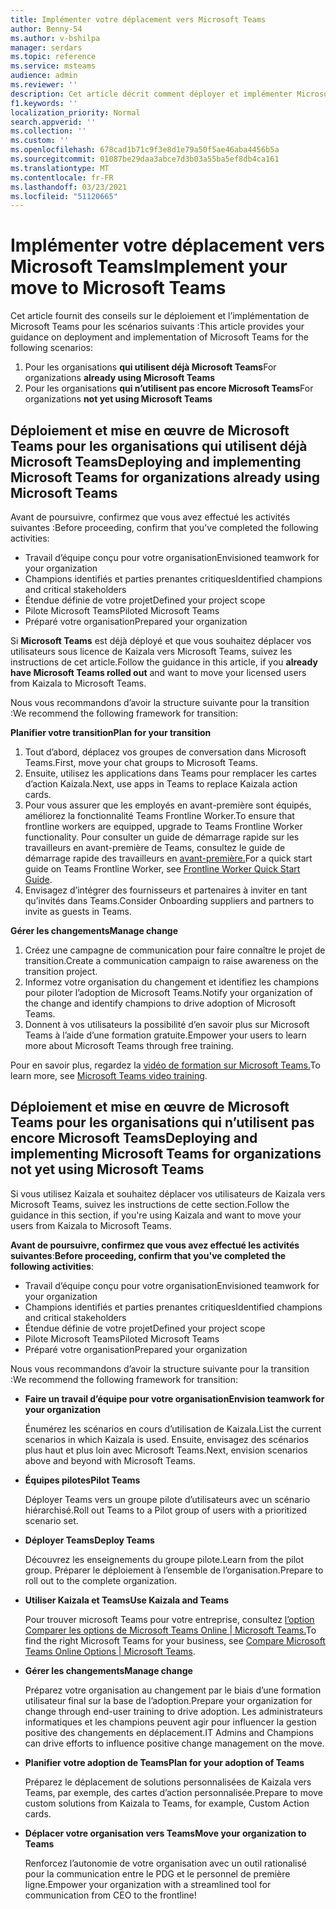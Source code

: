```yaml
---
title: Implémenter votre déplacement vers Microsoft Teams
author: Benny-54
ms.author: v-bshilpa
manager: serdars
ms.topic: reference
ms.service: msteams
audience: admin
ms.reviewer: ''
description: Cet article décrit comment déployer et implémenter Microsoft Teams.
f1.keywords: ''
localization_priority: Normal
search.appverid: ''
ms.collection: ''
ms.custom: ''
ms.openlocfilehash: 678cad1b71c9f3e8d1e79a50f5ae46aba4456b5a
ms.sourcegitcommit: 01087be29daa3abce7d3b03a55ba5ef8db4ca161
ms.translationtype: MT
ms.contentlocale: fr-FR
ms.lasthandoff: 03/23/2021
ms.locfileid: "51120665"
---
```

# <a name="implement-your-move-to-microsoft-teams"></a><span data-ttu-id="b708d-103">Implémenter votre déplacement vers Microsoft Teams</span><span class="sxs-lookup"><span data-stu-id="b708d-103">Implement your move to Microsoft Teams</span></span>

<span data-ttu-id="b708d-104">Cet article fournit des conseils sur le déploiement et l’implémentation de Microsoft Teams pour les scénarios suivants :</span><span class="sxs-lookup"><span data-stu-id="b708d-104">This article provides your guidance on deployment and implementation of Microsoft Teams for the following scenarios:</span></span>

1. <span data-ttu-id="b708d-105">Pour les organisations **qui utilisent déjà Microsoft Teams**</span><span class="sxs-lookup"><span data-stu-id="b708d-105">For organizations **already using Microsoft Teams**</span></span>
2. <span data-ttu-id="b708d-106">Pour les organisations **qui n’utilisent pas encore Microsoft Teams**</span><span class="sxs-lookup"><span data-stu-id="b708d-106">For organizations **not yet using Microsoft Teams**</span></span>

## <a name="deploying-and-implementing-microsoft-teams-for-organizations-already-using-microsoft-teams"></a><span data-ttu-id="b708d-107">Déploiement et mise en œuvre de Microsoft Teams pour les organisations qui utilisent déjà Microsoft Teams</span><span class="sxs-lookup"><span data-stu-id="b708d-107">Deploying and implementing Microsoft Teams for organizations already using Microsoft Teams</span></span>
 
<span data-ttu-id="b708d-108">Avant de poursuivre, confirmez que vous avez effectué les activités suivantes :</span><span class="sxs-lookup"><span data-stu-id="b708d-108">Before proceeding, confirm that you've completed the following activities:</span></span> 

- <span data-ttu-id="b708d-109">Travail d’équipe conçu pour votre organisation</span><span class="sxs-lookup"><span data-stu-id="b708d-109">Envisioned teamwork for your organization</span></span>  
- <span data-ttu-id="b708d-110">Champions identifiés et parties prenantes critiques</span><span class="sxs-lookup"><span data-stu-id="b708d-110">Identified champions and critical stakeholders</span></span> 
- <span data-ttu-id="b708d-111">Étendue définie de votre projet</span><span class="sxs-lookup"><span data-stu-id="b708d-111">Defined your project scope</span></span>  
- <span data-ttu-id="b708d-112">Pilote Microsoft Teams</span><span class="sxs-lookup"><span data-stu-id="b708d-112">Piloted Microsoft Teams</span></span> 
- <span data-ttu-id="b708d-113">Préparé votre organisation</span><span class="sxs-lookup"><span data-stu-id="b708d-113">Prepared your organization</span></span> 

<span data-ttu-id="b708d-114">Si **Microsoft Teams** est déjà déployé et que vous souhaitez déplacer vos utilisateurs sous licence de Kaizala vers Microsoft Teams, suivez les instructions de cet article.</span><span class="sxs-lookup"><span data-stu-id="b708d-114">Follow the guidance in this article, if you **already have Microsoft Teams rolled out** and want to move your licensed users from Kaizala to Microsoft Teams.</span></span> 
   
<span data-ttu-id="b708d-115">Nous vous recommandons d’avoir la structure suivante pour la transition :</span><span class="sxs-lookup"><span data-stu-id="b708d-115">We recommend the following framework for transition:</span></span>  
   
<span data-ttu-id="b708d-116">**Planifier votre transition**</span><span class="sxs-lookup"><span data-stu-id="b708d-116">**Plan for your transition**</span></span> 
   
1. <span data-ttu-id="b708d-117">Tout d’abord, déplacez vos groupes de conversation dans Microsoft Teams.</span><span class="sxs-lookup"><span data-stu-id="b708d-117">First, move your chat groups to Microsoft Teams.</span></span>
1. <span data-ttu-id="b708d-118">Ensuite, utilisez les applications dans Teams pour remplacer les cartes d’action Kaizala.</span><span class="sxs-lookup"><span data-stu-id="b708d-118">Next, use apps in Teams to replace Kaizala action cards.</span></span>
1. <span data-ttu-id="b708d-119">Pour vous assurer que les employés en avant-première sont équipés, améliorez la fonctionnalité Teams Frontline Worker.</span><span class="sxs-lookup"><span data-stu-id="b708d-119">To ensure that frontline workers are equipped, upgrade to Teams Frontline Worker functionality.</span></span> <span data-ttu-id="b708d-120">Pour consulter un guide de démarrage rapide sur les travailleurs en avant-première de Teams, consultez le guide de démarrage rapide des travailleurs en [avant-première.](./flw-quickstart.yml)</span><span class="sxs-lookup"><span data-stu-id="b708d-120">For a quick start guide on Teams Frontline Worker, see [Frontline Worker Quick Start Guide](./flw-quickstart.yml).</span></span>
1. <span data-ttu-id="b708d-121">Envisagez d’intégrer des fournisseurs et partenaires à inviter en tant qu’invités dans Teams.</span><span class="sxs-lookup"><span data-stu-id="b708d-121">Consider Onboarding suppliers and partners to invite as guests in Teams.</span></span>  
  
<span data-ttu-id="b708d-122">**Gérer les changements**</span><span class="sxs-lookup"><span data-stu-id="b708d-122">**Manage change**</span></span>  
   
1. <span data-ttu-id="b708d-123">Créez une campagne de communication pour faire connaître le projet de transition.</span><span class="sxs-lookup"><span data-stu-id="b708d-123">Create a communication campaign to raise awareness on the transition project.</span></span> 
1. <span data-ttu-id="b708d-124">Informez votre organisation du changement et identifiez les champions pour piloter l’adoption de Microsoft Teams.</span><span class="sxs-lookup"><span data-stu-id="b708d-124">Notify your organization of the change and identify champions to drive adoption of Microsoft Teams.</span></span> 
1. <span data-ttu-id="b708d-125">Donnent à vos utilisateurs la possibilité d’en savoir plus sur Microsoft Teams à l’aide d’une formation gratuite.</span><span class="sxs-lookup"><span data-stu-id="b708d-125">Empower your users to learn more about Microsoft Teams through free training.</span></span> 
   
<span data-ttu-id="b708d-126">Pour en savoir plus, regardez la [vidéo de formation sur Microsoft Teams.](https://support.microsoft.com/office/microsoft-teams-video-training-4f108e54-240b-4351-8084-b1089f0d21d7?ui=en-us&rs=en-us&ad=us)</span><span class="sxs-lookup"><span data-stu-id="b708d-126">To learn more, see [Microsoft Teams video training](https://support.microsoft.com/office/microsoft-teams-video-training-4f108e54-240b-4351-8084-b1089f0d21d7?ui=en-us&rs=en-us&ad=us).</span></span>   
 
## <a name="deploying-and-implementing-microsoft-teams-for-organizations-not-yet-using-microsoft-teams"></a><span data-ttu-id="b708d-127">Déploiement et mise en œuvre de Microsoft Teams pour les organisations qui n’utilisent pas encore Microsoft Teams</span><span class="sxs-lookup"><span data-stu-id="b708d-127">Deploying and implementing Microsoft Teams for organizations not yet using Microsoft Teams</span></span>
 
<span data-ttu-id="b708d-128">Si vous utilisez Kaizala et souhaitez déplacer vos utilisateurs de Kaizala vers Microsoft Teams, suivez les instructions de cette section.</span><span class="sxs-lookup"><span data-stu-id="b708d-128">Follow the guidance in this section, if you're using Kaizala and want to move your users from Kaizala to Microsoft Teams.</span></span>
   
<span data-ttu-id="b708d-129">**Avant de poursuivre, confirmez que vous avez effectué les activités suivantes**:</span><span class="sxs-lookup"><span data-stu-id="b708d-129">**Before proceeding, confirm that you've completed the following activities**:</span></span> 
   
- <span data-ttu-id="b708d-130">Travail d’équipe conçu pour votre organisation</span><span class="sxs-lookup"><span data-stu-id="b708d-130">Envisioned teamwork for your organization</span></span> 
- <span data-ttu-id="b708d-131">Champions identifiés et parties prenantes critiques</span><span class="sxs-lookup"><span data-stu-id="b708d-131">Identified champions and critical stakeholders</span></span> 
- <span data-ttu-id="b708d-132">Étendue définie de votre projet</span><span class="sxs-lookup"><span data-stu-id="b708d-132">Defined your project scope</span></span>  
- <span data-ttu-id="b708d-133">Pilote Microsoft Teams</span><span class="sxs-lookup"><span data-stu-id="b708d-133">Piloted Microsoft Teams</span></span>
- <span data-ttu-id="b708d-134">Préparé votre organisation</span><span class="sxs-lookup"><span data-stu-id="b708d-134">Prepared your organization</span></span>  
   
<span data-ttu-id="b708d-135">Nous vous recommandons d’avoir la structure suivante pour la transition :</span><span class="sxs-lookup"><span data-stu-id="b708d-135">We recommend the following framework for transition:</span></span> 
   
- <span data-ttu-id="b708d-136">**Faire un travail d’équipe pour votre organisation**</span><span class="sxs-lookup"><span data-stu-id="b708d-136">**Envision teamwork for your organization**</span></span> 
   
   <span data-ttu-id="b708d-137">Énumérez les scénarios en cours d’utilisation de Kaizala.</span><span class="sxs-lookup"><span data-stu-id="b708d-137">List the current scenarios in which Kaizala is used.</span></span> <span data-ttu-id="b708d-138">Ensuite, envisagez des scénarios plus haut et plus loin avec Microsoft Teams.</span><span class="sxs-lookup"><span data-stu-id="b708d-138">Next, envision scenarios above and beyond with Microsoft Teams.</span></span>  

- <span data-ttu-id="b708d-139">**Équipes pilotes**</span><span class="sxs-lookup"><span data-stu-id="b708d-139">**Pilot Teams**</span></span>

   <span data-ttu-id="b708d-140">Déployer Teams vers un groupe pilote d’utilisateurs avec un scénario hiérarchisé.</span><span class="sxs-lookup"><span data-stu-id="b708d-140">Roll out Teams to a Pilot group of users with a prioritized scenario set.</span></span> 

- <span data-ttu-id="b708d-141">**Déployer Teams**</span><span class="sxs-lookup"><span data-stu-id="b708d-141">**Deploy Teams**</span></span> 

   <span data-ttu-id="b708d-142">Découvrez les enseignements du groupe pilote.</span><span class="sxs-lookup"><span data-stu-id="b708d-142">Learn from the pilot group.</span></span> <span data-ttu-id="b708d-143">Préparer le déploiement à l’ensemble de l’organisation.</span><span class="sxs-lookup"><span data-stu-id="b708d-143">Prepare to roll out to the complete organization.</span></span>  

- <span data-ttu-id="b708d-144">**Utiliser Kaizala et Teams**</span><span class="sxs-lookup"><span data-stu-id="b708d-144">**Use Kaizala and Teams**</span></span>  

   <span data-ttu-id="b708d-145">Pour trouver microsoft Teams pour votre entreprise, consultez [l’option Comparer les options de Microsoft Teams Online | Microsoft Teams.](https://www.microsoft.com/microsoft-teams/compare-microsoft-teams-options)</span><span class="sxs-lookup"><span data-stu-id="b708d-145">To find the right Microsoft Teams for your business, see [Compare Microsoft Teams Online Options | Microsoft Teams](https://www.microsoft.com/microsoft-teams/compare-microsoft-teams-options).</span></span> 

- <span data-ttu-id="b708d-146">**Gérer les changements**</span><span class="sxs-lookup"><span data-stu-id="b708d-146">**Manage change**</span></span> 

   <span data-ttu-id="b708d-147">Préparez votre organisation au changement par le biais d’une formation utilisateur final sur la base de l’adoption.</span><span class="sxs-lookup"><span data-stu-id="b708d-147">Prepare your organization for change through end-user training to drive adoption.</span></span> <span data-ttu-id="b708d-148">Les administrateurs informatiques et les champions peuvent agir pour influencer la gestion positive des changements en déplacement.</span><span class="sxs-lookup"><span data-stu-id="b708d-148">IT Admins and Champions can drive efforts to influence positive change management on the move.</span></span>  

- <span data-ttu-id="b708d-149">**Planifier votre adoption de Teams**</span><span class="sxs-lookup"><span data-stu-id="b708d-149">**Plan for your adoption of Teams**</span></span>

    <span data-ttu-id="b708d-150">Préparez le déplacement de solutions personnalisées de Kaizala vers Teams, par exemple, des cartes d’action personnalisée.</span><span class="sxs-lookup"><span data-stu-id="b708d-150">Prepare to move custom solutions from Kaizala to Teams, for example, Custom Action cards.</span></span> 
     
- <span data-ttu-id="b708d-151">**Déplacer votre organisation vers Teams**</span><span class="sxs-lookup"><span data-stu-id="b708d-151">**Move your organization to Teams**</span></span> 

    <span data-ttu-id="b708d-152">Renforcez l’autonomie de votre organisation avec un outil rationalisé pour la communication entre le PDG et le personnel de première ligne.</span><span class="sxs-lookup"><span data-stu-id="b708d-152">Empower your organization with a streamlined tool for communication from CEO to the frontline!</span></span>